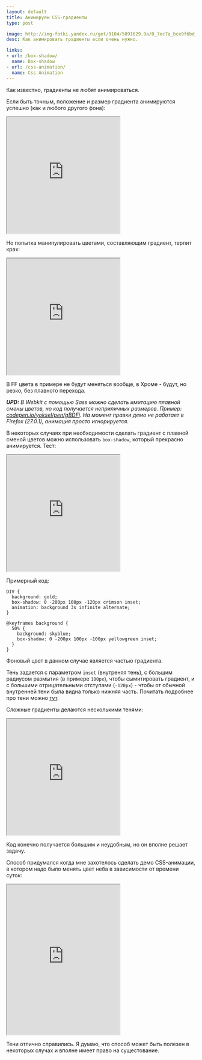 ```yaml
---
layout: default
title: Анимируем CSS-градиенты
type: post

image: http://img-fotki.yandex.ru/get/9104/5091629.9a/0_7ec7a_bce9f6bd_M.png
desc: Как анимировать градиенты если очень нужно.

links:
- url: /box-shadow/
  name: Box-shadow
- url: /css-animation/
  name: Css Animation
---
```

Как известно, градиенты не любят анимироваться.<!--more-->

Если быть точным, положение и размер градиента анимируются успешно (как и любого другого фона):

<iframe class="jsbin" style="height: 310px" src="http://jsbin.com/ORiROMu/1/embed?output"></iframe>

Но попытка манипулировать цветами, составляющим градиент, терпит крах:

<iframe class="jsbin" style="height: 310px" src="http://jsbin.com/ORiROMu/2/embed?output"></iframe>

В FF цвета в примере не будут меняться вообще, в Хроме - будут, но резко, без плавного перехода.

<i><b>UPD:</b> В Webkit с помощью Sass можно сделать имитацию плавной смены цветов, но код получается неприличных размеров. Пример: <a href="http://codepen.io/yoksel/pen/gBDFj">codepen.io/yoksel/pen/gBDFj</a>.
На момент правки демо не работает в Firefox (27.0.1), анимация просто игнорируется.</i>

В некоторых случаях при необходимости сделать градиент с плавной сменой цветов можно использовать <code>box-shadow</code>, который прекрасно анимируется. Тест:

<iframe class="jsbin" style="height: 310px" src="http://jsbin.com/ORiROMu/4/embed?output"></iframe>

Примерный код:

<pre><code class="language-css">DIV {
  background: gold;
  box-shadow: 0 -200px 100px -120px crimson inset;
  animation: background 3s infinite alternate;
}

@keyframes background {
  50% {
    background: skyblue;
    box-shadow: 0 -200px 100px -100px yellowgreen inset;
  }
}</code></pre>

Фоновый цвет в данном случае является частью градиента.

Тень задается с параметром <code>inset</code> (внутреняя тень), с большим радиусом размытия (в примере <code>100px</code>), чтобы сымитировать градиент, и с большими отрицательными отступами (<code>-120px</code>) - чтобы от обычной внутренней тени была видна только нижняя часть. Почитать подробнее про тени можно <a href="/box-shadow/">тут</a>.

Сложные градиенты делаются несколькими тенями:

<iframe class="jsbin" style="height: 310px" src="http://jsbin.com/ORiROMu/5/embed?output"></iframe>

Код конечно получается большим и неудобным, но он вполне решает задачу.

Способ придумался когда мне захотелось сделать демо CSS-анимации, в котором надо было менять цвет неба в зависимости от времени суток:

<iframe style="height: 400px;" class="jsbin" src="http://jsbin.com/eRiMeDE/2/embed?output"></iframe>

Тени отлично справились. Я думаю, что способ может быть полезен в некоторых случах и вполне имеет право на сущестование.


